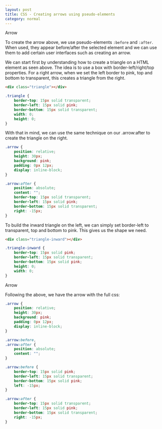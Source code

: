 ```yaml
---
layout: post 
title: CSS - Creating arrows using pseudo-elements
category: normal
---
```


<div class="arrow">Arrow</div>

To create the arrow above, we use pseudo-elements `:before` and `:after`. When used, they appear before/after the selected element and we can use them to add certain user interfaces such as creating an arrow. 

<div class="triangle"></div>

We can start first by understanding how to create a triangle on a HTML element as seen above. The idea is to use a box with border-left/right/top properties. For a right arrow, when we set the left border to pink, top and bottom to transparent, this creates a triangle from the right. 

```html
<div class="triangle"></div>
```

```scss
.triangle {
	border-top: 15px solid transparent;
	border-left: 15px solid pink;
	border-bottom: 15px solid transparent;
	width: 0;
	height: 0;
}
```

With that in mind, we can use the same technique on our .arrow:after to create the triangle on the right. 

```scss
.arrow {
    position: relative; 
    height: 30px;
    background: pink;
    padding: 0px 12px;
    display: inline-block;
}

.arrow:after {
    position: absolute;
    content: ""; 
    border-top: 15px solid transparent;
    border-left: 15px solid pink;
    border-bottom: 15px solid transparent;
    right: -15px;
}
```

<div class="triangle-inward zh zw"></div>

To build the inward triangle on the left, we can simply set border-left to transparent, top and bottom to pink. This gives us the shape we need.

```html
<div class="triangle-inward"></div>
```

```scss
.triangle-inward {
	border-top: 15px solid pink;
	border-left: 15px solid transparent;
	border-bottom: 15px solid pink;
	height: 0;
	width: 0;
}
```

<div class="arrow">Arrow</div>

Following the above, we have the arrow with the full css: 

```scss
.arrow {
    position: relative; 
    height: 30px;
    background: pink;
    padding: 0px 12px;
    display: inline-block;
}

.arrow:before, 
.arrow:after {
    position: absolute;
    content: ""; 
}

.arrow:before {
    border-top: 15px solid pink;
    border-left: 15px solid transparent;
    border-bottom: 15px solid pink;
    left: -15px;    
}

.arrow:after {
    border-top: 15px solid transparent;
    border-left: 15px solid pink;
    border-bottom: 15px solid transparent;
    right: -15px;
}
```
